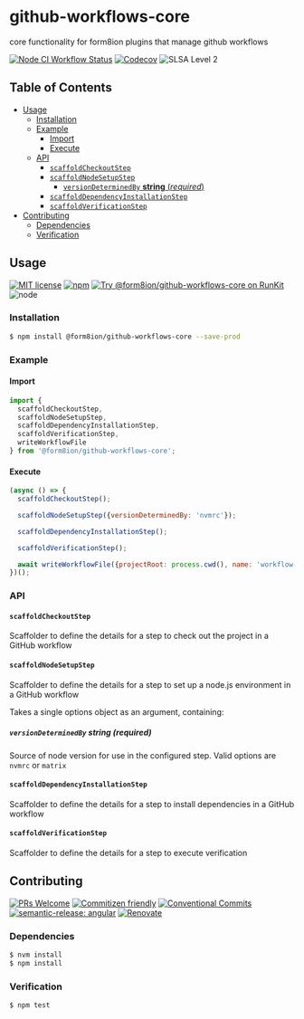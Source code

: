 # github-workflows-core

core functionality for form8ion plugins that manage github workflows

<!--status-badges start -->

[![Node CI Workflow Status][github-actions-ci-badge]][github-actions-ci-link]
[![Codecov][coverage-badge]][coverage-link]
![SLSA Level 2][slsa-badge]

<!--status-badges end -->

## Table of Contents

* [Usage](#usage)
  * [Installation](#installation)
  * [Example](#example)
    * [Import](#import)
    * [Execute](#execute)
  * [API](#api)
    * [`scaffoldCheckoutStep`](#scaffoldcheckoutstep)
    * [`scaffoldNodeSetupStep`](#scaffoldnodesetupstep)
      * [`versionDeterminedBy` __string__ (_required_)](#versiondeterminedby-string-required)
    * [`scaffoldDependencyInstallationStep`](#scaffolddependencyinstallationstep)
    * [`scaffoldVerificationStep`](#scaffoldverificationstep)
* [Contributing](#contributing)
  * [Dependencies](#dependencies)
  * [Verification](#verification)

## Usage

<!--consumer-badges start -->

[![MIT license][license-badge]][license-link]
[![npm][npm-badge]][npm-link]
[![Try @form8ion/github-workflows-core on RunKit][runkit-badge]][runkit-link]
![node][node-badge]

<!--consumer-badges end -->

### Installation

```sh
$ npm install @form8ion/github-workflows-core --save-prod
```

### Example

#### Import

```javascript
import {
  scaffoldCheckoutStep,
  scaffoldNodeSetupStep,
  scaffoldDependencyInstallationStep,
  scaffoldVerificationStep,
  writeWorkflowFile
} from '@form8ion/github-workflows-core';
```

#### Execute

```javascript
(async () => {
  scaffoldCheckoutStep();

  scaffoldNodeSetupStep({versionDeterminedBy: 'nvmrc'});

  scaffoldDependencyInstallationStep();

  scaffoldVerificationStep();

  await writeWorkflowFile({projectRoot: process.cwd(), name: 'workflow-name', config: {}});
})();
```

### API

#### `scaffoldCheckoutStep`

Scaffolder to define the details for a step to check out the project in a
GitHub workflow

#### `scaffoldNodeSetupStep`

Scaffolder to define the details for a step to set up a node.js environment in
a GitHub workflow

Takes a single options object as an argument, containing:

##### `versionDeterminedBy` __string__ (_required_)

Source of node version for use in the configured step. Valid options are `nvmrc`
or `matrix`

#### `scaffoldDependencyInstallationStep`

Scaffolder to define the details for a step to install dependencies in a GitHub
workflow

#### `scaffoldVerificationStep`

Scaffolder to define the details for a step to execute verification

## Contributing

<!--contribution-badges start -->

[![PRs Welcome][PRs-badge]][PRs-link]
[![Commitizen friendly][commitizen-badge]][commitizen-link]
[![Conventional Commits][commit-convention-badge]][commit-convention-link]
[![semantic-release: angular][semantic-release-badge]][semantic-release-link]
[![Renovate][renovate-badge]][renovate-link]

<!--contribution-badges end -->

### Dependencies

```sh
$ nvm install
$ npm install
```

### Verification

```sh
$ npm test
```

[PRs-link]: http://makeapullrequest.com

[PRs-badge]: https://img.shields.io/badge/PRs-welcome-brightgreen.svg

[commitizen-link]: http://commitizen.github.io/cz-cli/

[commitizen-badge]: https://img.shields.io/badge/commitizen-friendly-brightgreen.svg

[commit-convention-link]: https://conventionalcommits.org

[commit-convention-badge]: https://img.shields.io/badge/Conventional%20Commits-1.0.0-yellow.svg

[semantic-release-link]: https://github.com/semantic-release/semantic-release

[semantic-release-badge]: https://img.shields.io/badge/semantic--release-angular-e10079?logo=semantic-release

[renovate-link]: https://renovatebot.com

[renovate-badge]: https://img.shields.io/badge/renovate-enabled-brightgreen.svg?logo=renovatebot

[github-actions-ci-link]: https://github.com/form8ion/github-workflows-core/actions?query=workflow%3A%22Node.js+CI%22+branch%3Amaster

[github-actions-ci-badge]: https://img.shields.io/github/actions/workflow/status/form8ion/github-workflows-core/node-ci.yml.svg?branch=master&logo=github

[coverage-link]: https://codecov.io/github/form8ion/github-workflows-core

[coverage-badge]: https://img.shields.io/codecov/c/github/form8ion/github-workflows-core?logo=codecov

[license-link]: LICENSE

[license-badge]: https://img.shields.io/github/license/form8ion/github-workflows-core.svg?logo=opensourceinitiative

[npm-link]: https://www.npmjs.com/package/@form8ion/github-workflows-core

[npm-badge]: https://img.shields.io/npm/v/@form8ion/github-workflows-core?logo=npm

[runkit-link]: https://npm.runkit.com/@form8ion/github-workflows-core

[runkit-badge]: https://badge.runkitcdn.com/@form8ion/github-workflows-core.svg

[node-badge]: https://img.shields.io/node/v/@form8ion/github-workflows-core?logo=node.js

[slsa-badge]: https://slsa.dev/images/gh-badge-level2.svg
